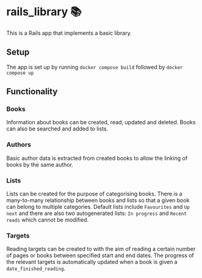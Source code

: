 # rails_library 📚

This is a Rails app that implements a basic library.

## Setup

The app is set up by running `docker compose build` followed by `docker compose up`

## Functionality

### Books

Information about books can be created, read, updated and deleted. Books can also be searched and added to lists. 

### Authors

Basic author data is extracted from created books to allow the linking of books by the same author.

### Lists

Lists can be created for the purpose of categorising books. There is a many-to-many relationship between books and lists so that a given book can belong to multiple categories. Default lists include `Favourites` and `Up next` and there are also two autogenerated lists: `In progress` and `Recent reads` which cannot be modified.

### Targets

Reading targets can be created to with the aim of reading a certain number of pages or books between specified start and end dates. The progress of the relevant targets is automatically updated when a book is given a `date_finished_reading`.
